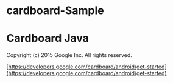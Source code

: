 # cardboard-Sample
Cardboard Java
=====================
Copyright (c) 2015 Google Inc.  All rights reserved.

[https://developers.google.com/cardboard/android/get-started](https://developers.google.com/cardboard/android/get-started)

